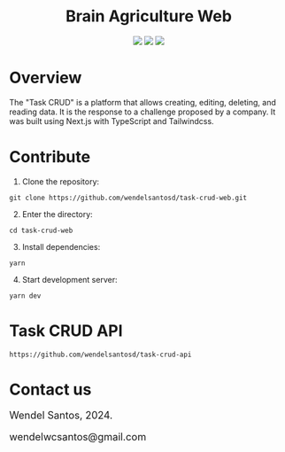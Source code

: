 <div>
<h1 align="center">
Brain Agriculture Web
</h1>
</div>

<div align="center">

<img src="https://img.shields.io/badge/Next.js-14.0.4-000000">

<img src="https://img.shields.io/badge/Typescript-5.2.2-3178C6">

<img src="https://img.shields.io/badge/Tailwindcss-3.4.1-38BDF8">

</div>

# Overview

The "Task CRUD" is a platform that allows creating, editing, deleting, and reading data. It is the response to a challenge proposed by a company. It was built using Next.js with TypeScript and Tailwindcss.

# Contribute

1. Clone the repository:

```shell
git clone https://github.com/wendelsantosd/task-crud-web.git
```

2. Enter the directory:

```shell
cd task-crud-web
```

3. Install dependencies:

```shell
yarn
```

4. Start development server:

```shell
yarn dev
```

# Task CRUD API

```shell
https://github.com/wendelsantosd/task-crud-api
```

# Contact us

<p style="font-size: 18px;">
Wendel Santos, 2024.
</p>
<p style="font-size: 18px;">
wendelwcsantos@gmail.com
</p>
